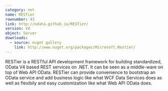 ```yaml
---
category: net
name: RESTier
rownumber: 43
link: http://odata.github.io/RESTier/
version: V4
object: Server
downloads:
  - source: nuget gallery
    link: http://www.nuget.org/packages/Microsoft.Restier/
---
```

RESTier is a RESTful API development framework for building standardized, OData V4 based REST services on .NET. It can be seen as a middle-ware on top of Web API OData. RESTier can provide convenience to bootstrap an OData service and add business logic like what WCF Data Services does as well as flexibily and easy customization like what Web API OData does.
